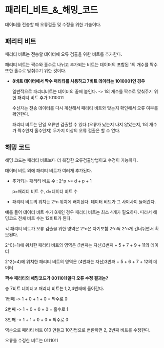 # 패리티_비트_&_해밍_코드

데이터를 전송할 때 오류검출 및 수정을 위한 기술이다.

## 패리티 비트
패리티 비트는 전송할 데이터에 오류 검출을 위한 비트를 추가한다.

패리티 비트는 짝수와 홀수로 나뉘고 추가되는 비트는 데이터의 포함된 1의 개수를 짝수 또한 홀수로 맞춰주기 위한 것이다.

- **8비트 데이터에서 짝수 패리티를 사용하고 7비트 데이터는 1010001인 경우**
  
    일반적으로 패리티비트는 데이터의 끝에 붙인다. -> 1의 개수를 짝수로 맞춰주기 위한 패리티 비트 추가 1010011
    
    수신자는 전송 데이터를 다시 계산해서 패리티 비트와 맞는지 확인해서 오류 여부를 확인한다.

    패리티 비트는 단일 오류만 검출할 수 있다.(오류가 났는지 나지 않았는지, 1의 개수가 짝수인지 홀수인지) 두가지 이상의 오류 검출은 할 수 없다.


## 해밍 코드
해밍 코드는 패리티 비트보다 더 복잡한 오류검출방법이고 수정이 가능하다.

데이터 비트 외에 패리티 비트가 여러개 추가된다.

- 추가되는 패리티 비트 수 : 2^p >= d + p + 1
  
  p=패리티 비트 수, d=데이터 비트 수

- 패리티 비트의 위치는 2^n 위치에 배치된다. 데이터 비트가 그 사이사이 들어간다.

예를 들어 데이터 비트 수가 8개인 경우 패리티 비트는 최소 4개가 필요하다. 따라서 해밍코드 전체 비트 수는 12비트가 된다.

각 패리티 비트가 오류 검출을 위한 영역은 2^n은 자기포함 2^n씩 2^n개 건너뛰면서 확보된다.

  2^0(=1)에 위치한 패리티 비트의 영역은 (1번째는 자신)3번째 + 5 + 7 + 9 + 11의 데이터

  2^2(=4)에 위치한 패리티 비트의 영역은 (4번째는 자신)3번째 + 5 + 6 + 7 + 12의 데이터
  

**짝수 패리티의 해밍코드가 0011011일때 오류 수정 결과는?**

총 7비트 데이터고 패리티 비트는 1,2,4번째에 들어간다.

1번째 -> 1 + 0 + 1 + 0 = 짝수로 0

2번째 -> 1 + 0 + 0 + 0 = 홀수로 1

3번째 -> 1 + 1 + 0 + 0 = 짝수로 0

역순으로 패리티 비트 010 만들고 10진법으로 변환하면 2, 2번째 비트를 수정한다.

오류를 수정한 비트는 0111011
